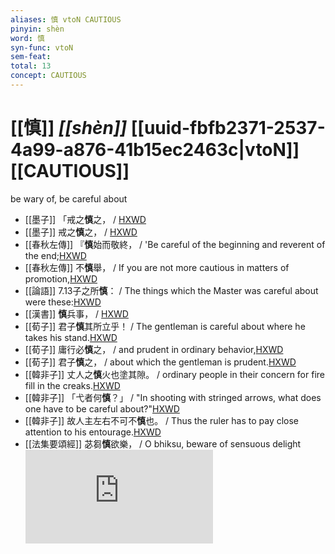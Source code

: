 ```yaml
---
aliases: 慎 vtoN CAUTIOUS
pinyin: shèn
word: 慎
syn-func: vtoN
sem-feat: 
total: 13
concept: CAUTIOUS 
---
```

# [[慎]] *[[shèn]]*  [[uuid-fbfb2371-2537-4a99-a876-41b15ec2463c|vtoN]] [[CAUTIOUS]]
be wary of, be careful about
 - [[墨子]] 「戒之**慎**之，
                     / [HXWD](https://hxwd.org/textview.html?location=CH1a0938_CHANT_007-20a.25)
 - [[墨子]] 戒之**慎**之，
                     / [HXWD](https://hxwd.org/textview.html?location=CH1a0938_CHANT_007-20a.34)
 - [[春秋左傳]] 『**慎**始而敬終， / 'Be careful of the beginning and reverent of the end;[HXWD](https://hxwd.org/textview.html?location=KR1e0001_tls_009-624a.17)
 - [[春秋左傳]] 不**慎**舉， / If you are not more cautious in matters of promotion,[HXWD](https://hxwd.org/textview.html?location=KR1e0001_tls_009-754a.11)
 - [[論語]] 7.13子之所**慎**： / The things which the Master was careful about were these:[HXWD](https://hxwd.org/textview.html?location=KR1h0004_tls_007-15a.2)
 - [[漢書]] **慎**兵事，
                     / [HXWD](https://hxwd.org/textview.html?location=KR2a0007_tls_063-31a.21)
 - [[荀子]] 君子**慎**其所立乎！ / The gentleman is careful about where he takes his stand.[HXWD](https://hxwd.org/textview.html?location=KR3a0002_tls_001-6a.1)
 - [[荀子]] 庸行必**慎**之，
                     / and prudent in ordinary behavior,[HXWD](https://hxwd.org/textview.html?location=KR3a0002_tls_003-11a.27)
 - [[荀子]] 君子**慎**之，
                     / about which the gentleman is prudent.[HXWD](https://hxwd.org/textview.html?location=KR3a0002_tls_003-12a.9)
 - [[韓非子]] 丈人之**慎**火也塗其隙。 / ordinary people in their concern for fire fill in the creaks.[HXWD](https://hxwd.org/textview.html?location=KR3c0005_tls_021-22a.6)
 - [[韓非子]] 「弋者何**慎**？」 / "In shooting with stringed arrows, what does one have to be careful about?"[HXWD](https://hxwd.org/textview.html?location=KR3c0005_tls_034-55a.3)
 - [[韓非子]] 故人主左右不可不**慎**也。 / Thus the ruler has to pay close attention to his entourage.[HXWD](https://hxwd.org/textview.html?location=KR3c0005_tls_044-7a.8)
 - [[法集要頌經]] 苾芻**慎**欲樂， / O bhiksu, beware of sensuous delight![HXWD](https://hxwd.org/textview.html?location=KR6b0070_T_001-0778a.56)